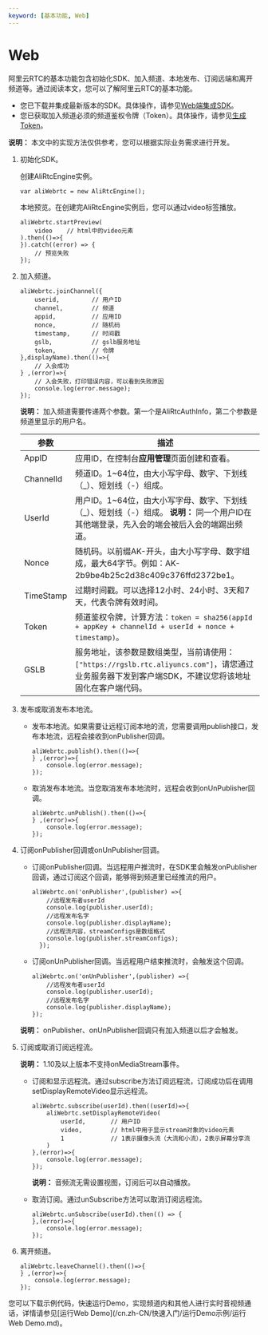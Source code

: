 ```yaml
---
keyword: [基本功能, Web]
---
```


# Web

阿里云RTC的基本功能包含初始化SDK、加入频道、本地发布、订阅远端和离开频道等。通过阅读本文，您可以了解阿里云RTC的基本功能。

-   您已下载并集成最新版本的SDK。具体操作，请参见[Web端集成SDK](/cn.zh-CN/快速入门/集成客户端SDK/Web.md)。
-   您已获取加入频道必须的频道鉴权令牌（Token）。具体操作，请参见[生成Token](/cn.zh-CN/基础功能/生成Token.md)。

**说明：** 本文中的实现方法仅供参考，您可以根据实际业务需求进行开发。

1.  初始化SDK。

    创建AliRtcEngine实例。

    ```
    var aliWebrtc = new AliRtcEngine();
    ```

    本地预览。在创建完AliRtcEngine实例后，您可以通过video标签播放。

    ```
    aliWebrtc.startPreview(
        video    // html中的video元素
    ).then(()=>{
    }).catch((error) => {
        // 预览失败
    });
    ```

2.  加入频道。

    ```
    aliWebrtc.joinChannel({
        userid,         // 用户ID
        channel,        // 频道
        appid,          // 应用ID
        nonce,          // 随机码
        timestamp,      // 时间戳
        gslb,           // gslb服务地址
        token,          // 令牌
    },displayName).then(()=>{
        // 入会成功
    } ,(error)=>{
        // 入会失败，打印错误内容，可以看到失败原因
        console.log(error.message);
    });
    ```

    **说明：** 加入频道需要传递两个参数。第一个是AliRtcAuthInfo，第二个参数是频道里显示的用户名。

    |参数|描述|
    |--|--|
    |AppID|应用ID，在控制台**应用管理**页面创建和查看。|
    |ChannelId|频道ID。1~64位，由大小写字母、数字、下划线（\_）、短划线（-）组成。|
    |UserId|用户ID。1~64位，由大小写字母、数字、下划线（\_）、短划线（-）组成。 **说明：** 同一个用户ID在其他端登录，先入会的端会被后入会的端踢出频道。 |
    |Nonce|随机码。以前缀AK-开头，由大小写字母、数字组成，最大64字节。例如：AK-2b9be4b25c2d38c409c376ffd2372be1。|
    |TimeStamp|过期时间戳。可以选择12小时、24小时、3天和7天，代表令牌有效时间。|
    |Token|频道鉴权令牌，计算方法：`token = sha256(appId + appKey + channelId + userId + nonce + timestamp)`。|
    |GSLB|服务地址，该参数是数组类型，当前请使用：`["https://rgslb.rtc.aliyuncs.com"]`，请您通过业务服务器下发到客户端SDK，不建议您将该地址固化在客户端代码。|

3.  发布或取消发布本地流。

    -   发布本地流。如果需要让远程订阅本地的流，您需要调用publish接口，发布本地流，远程会接收到onPublisher回调。

        ```
        aliWebrtc.publish().then(()=>{
        } ,(error)=>{
            console.log(error.message);
        });
        ```

    -   取消发布本地流。当您取消发布本地流时，远程会收到onUnPublisher回调。

        ```
        aliWebrtc.unPublish().then(()=>{
        } ,(error)=>{
            console.log(error.message);
        });
        ```

4.  订阅onPublisher回调或onUnPublisher回调。

    -   订阅onPublisher回调。当远程用户推流时，在SDK里会触发onPublisher回调，通过订阅这个回调，能够得到频道里已经推流的用户。

        ```
        aliWebrtc.on('onPublisher',(publisher) =>{
            //远程发布者userId
            console.log(publisher.userId);
            //远程发布名字
            console.log(publisher.displayName);
            //远程流内容，streamConfigs是数组格式
            console.log(publisher.streamConfigs);
          });
        ```

    -   订阅onUnPublisher回调。当远程用户结束推流时，会触发这个回调。

        ```
        aliWebrtc.on('onUnPublisher',(publisher) =>{
            //远程发布者userId
            console.log(publisher.userId);
            //远程发布名字
            console.log(publisher.displayName);
        });
        ```

    **说明：** onPublisher、onUnPublisher回调只有加入频道以后才会触发。

5.  订阅或取消订阅远程流。

    **说明：** 1.10及以上版本不支持onMediaStream事件。

    -   订阅和显示远程流。通过subscribe方法订阅远程流，订阅成功后在调用setDisplayRemoteVideo显示远程流。

        ```
        aliWebrtc.subscribe(userId).then((userId)=>{
            aliWebrtc.setDisplayRemoteVideo(
                userId,       // 用户ID
                video,        // html中用于显示stream对象的video元素
                1             // 1表示摄像头流（大流和小流），2表示屏幕分享流
            )
        },(error)=>{
            console.log(error.message);
        });
        ```

        **说明：** 音频流无需设置视图，订阅后可以自动播放。

    -   取消订阅。通过unSubscribe方法可以取消订阅远程流。

        ```
        aliWebrtc.unSubscribe(userId).then(() => {
        },(error)=>{
            console.log(error.message);
        });
        ```

6.  离开频道。

    ```
    aliWebrtc.leaveChannel().then(()=>{
    } ,(error)=>{
        console.log(error.message);
    });
    ```


您可以下载示例代码，快速运行Demo，实现频道内和其他人进行实时音视频通话，详情请参见[运行Web Demo](/cn.zh-CN/快速入门/运行Demo示例/运行Web Demo.md)。

